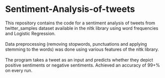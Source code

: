 # Sentiment-Analysis-of-tweets
This repository contains the code for a sentiment analysis of tweets from twitter_samples dataset available in the nltk library using word frequencies and Logistic Regression.<br/><br/>Data preprocessing (removing stopwords, punctuations and applying stemming to the words) was done using various features of the nltk library.<br/><br/> The program takes a tweet as an input and predicts whether they depict positive sentiments or negative sentiments. Achieved an accuracy of 99+% on every run.
